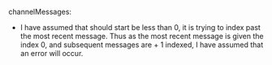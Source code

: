 channelMessages:
- I have assumed that should start be less than 0, it is trying to index past the most recent message. Thus as the most recent message is given the index 0, and subsequent messages are + 1 indexed, I have assumed that an error will occur.